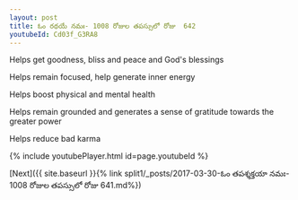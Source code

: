 ```yaml
---
layout: post
title: ఓం రథయే నమః- 1008 రోజుల తపస్సులో రోజు  642
youtubeId: Cd03f_G3RA8
---
```

 
 
Helps get goodness, bliss and peace and God's blessings
 
Helps remain focused, help generate inner energy 
 
Helps boost physical and mental health 
 
Helps remain grounded and generates a sense of gratitude towards the greater power 
 
Helps reduce bad karma
 
 
 
 


{% include youtubePlayer.html id=page.youtubeId %}
 
[Next]({{ site.baseurl }}{% link  split1/_posts/2017-03-30-ఓం తపశ్శక్తయా నమః- 1008 రోజుల తపస్సులో రోజు  641.md%})
 

